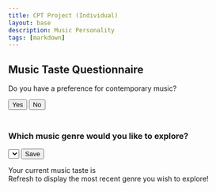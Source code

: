 ```yaml
---
title: CPT Project (Individual)
layout: base
description: Music Personality
tags: [markdown]
---
```

<!-- Start off with JS to store values and genres selected -->
<script>
const storeButton = document.getElementById('store-button');
const genreSelect = document.getElementById('genre-select');
let currentGenre = [];
function showStoredGenre(chosenGenre) {
  let space = " " + chosenGenre;
  currentGenre.push(space);
  let spanElement = document.getElementById("stored-genre");
  spanElement.innerHTML = currentMusic;
};
storeButton.addEventListener('click', function() {
const chosenGenre = genreSelect.value;
localStorage.setItem('chosenGenre', chosenGenre);
showStoredGenre(chosenGenre);
}
)
const storedGenre = localStorage.getItem('chosenGenre');
if (storedGenre) {
showStoredGenre(storedGenre);
}
</script>
<!-- Start off with creating simple button onclicks for Yes and No for the quiz -->
<div data-aos="fade-right">
<h2>Music Taste Questionnaire</h2>
<div class="question" id="q1">
        <p>Do you have a preference for contemporary music?</p>
        <button class="yes">Yes</button>
        <button class="no">No</button>
    </div>
    <div class="question" id="q2" style="display: none">
        <p>Do you like fast-paced music?</p>
        <button class="yes">Yes</button>
        <button class="no">No</button>
    </div>
    <div class="question" id="q3" style="display: none">
        <p>Do you enjoy songs with lyrics?</p>
        <button class="yes">Yes</button>
        <button class="no">No</button>
    </div>
    <div class="question" id="q4" style="display: none">
        <p>Do you have a preference for instrumental songs?</p>
        <button class="yes">Yes</button>
        <button class="no">No</button>
    </div>
    <div class="question" id="q5" style="display: none">
        <p>Do you appreciate electronic tunes?</p>
        <button class="yes">Yes</button>
        <button class="no">No</button>
    </div>
    <div class="question" id="q6" style="display: none">
        <p>Do you enjoy music from various cultures?</p>
        <button class="yes">Yes</button>
        <button class="no">No</button>
    </div>
<div id="outcome" style="display: none"></div>
</div>
<div style="padding: 10px;"></div>
<div data-aos="fade-right">
<h3>Which music genre would you like to explore?</h3>
<!-- All genres, I thought of as many possible -->
<select id="genre-select">
  <div class="dropdown">
  <button onclick="toggleDropdown()" class="dropdown-btn">Choose Genre</button>
  <div id="dropdown-content" class="dropdown-content">
    <div class="option" onclick="selectOption('90s Hip-Hop')">90s Hip-Hop</div>
    <div class="option" onclick="selectOption('Rock N Roll')">Rock N Roll</div>
    <div class="option" onclick="selectOption('Modern Rap/Street Drill')">Modern Rap/Street Drill</div>
    <div class="option" onclick="selectOption('UK Drill')">UK Drill</div>
    <div class="option" onclick="selectOption('Classical Music')">Classical Music</div>
    <div class="option" onclick="selectOption('Classical Jazz')">Classical Jazz</div>
    <div class="option" onclick="selectOption('Pop Music')">Pop Music</div>
    <div class="option" onclick="selectOption('Old Style Soul')">Old Style Soul</div>
    <div class="option" onclick="selectOption('EDM')">EDM</div>
    <div class="option" onclick="selectOption('Country/Folk')">Country/Folk</div>
    <div class="option" onclick="selectOption('Blues')">Blues</div>
    <div class="option" onclick="selectOption('K-POP')">K-POP</div>
    <div class="option" onclick="selectOption('Funk')">Funk</div>
    <div class="option" onclick="selectOption('Salsa')">Salsa</div>
    <div class="option" onclick="selectOption('Goth')">Goth</div>
    <div class="option" onclick="selectOption('Latin/Spanish')">Latin/Spanish</div>
    <div class="option" onclick="selectOption('French Classical')">French Classical</div>
    <div class="option" onclick="selectOption('Jamaican')">Jamaican</div>
    <div class="option" onclick="selectOption('Japanese Classical')">Japanese Classical</div>
    <div class="option" onclick="selectOption('Bollywood Music')">Bollywood Music</div>
    <div class="option" onclick="selectOption('Iranian Music')">Iranian Music</div>
    <div class="option" onclick="selectOption('Chinese Folk')">Chinese Folk</div>
    <div class="option" onclick="selectOption('Opera')">Opera</div>
    <div class="option" onclick="selectOption('Heavy Metal')">Heavy Metal</div>
    <div class="option" onclick="selectOption('2000s Rap')">2000s Rap</div>
    <div class="option" onclick="selectOption('Mashed Soul & Rap')">Mashed Soul & Rap</div>
    <div class="option" onclick="selectOption('Upbeat')">Upbeat</div>
    <div class="option" onclick="selectOption('Poprock')">Poprock</div>
    <div class="option" onclick="selectOption('Hawaiian/Islander Music')">Hawaiian/Islander Music</div>
  </div>
</div>
</select>
<button id="store-button">Save</button>
<p>Your current music taste is <span id="stored-genre"></span><br>Refresh to display the most recent genre you wish to explore!</p>
</div>
<!-- Now we begin conditionals for what genre the user will get based on what he selects -->
<script>
var genreList = ["90's Hip-Hop", "Rock N Roll", "Modern Rap/Street Drill", "UK Drill", "Classical Music", "Classical Jazz", "Pop Music" "Old Style Soul", "EDM", "Country/Folk", "Blues", "K-POP", "Funk", "Salsa", "Goth", "Latin/Spanish", "French Classical", "Jamaican", "Japanese-Classical", "Bollywood Music", "Iranian Music", "Chinese Folk", "Opera", "Heavy Metal", "2000's Rap", "Mashed Soul & Rap", "Upbeat", "Poprock", "Hawaiian/Islander Music"];
var presentQuestion = 1;
var responses = [];
function response(answer) {
  responses[presentQuestion - 1] = answer;
  document.getElementById("q" + presentQuestion).style.display = "none";
  presentQuestion++;
  if (presentQuestion <= 6) {
    document.getElementById("q" + presentQuestion).style.display = "block";
  } else {
    filterMusicGenres(responses[0], responses[1], responses[2], responses[3], responses[4], responses[5]);
    document.getElementById("outcome").style.display = "block";
    document.getElementById("outcome").innerHTML = "Based on your responses, we suggest the following music genres: " + genreList.join(", ");
  }
}
function filterMusicGenres(likesFast, likesSlow, likesInstrumental, likesElectronic, likesVocals, likesLyrical) {
  function filterGenres(genreList, excludedGenres) {
  return genreList.filter(genre => !excludedGenres.includes(genre));
}
if (likesFast) {
  genreList = filterGenres(genreList, ["Classical Music", "Classical Jazz", "Old Style Soul", "Blues", "French Classical", "Opera", "Hawaiian/Islander Music"]);
}
if (likesSlow) {
  genreList = filterGenres(genreList, ["EDM", "K-POP", "Funk", "Salsa", "Heavy Metal", "Upbeat"]);
}
if (likesInstrumental) {
  genreList = filterGenres(genreList, ["Modern Rap/Street Drill", "K-POP", "2000's Rap", "Mashed Soul & Rap", "Poprock"]);
}
if (likesElectronic) {
  genreList = filterGenres(genreList, ["Classical Music", "Classical Jazz", "Old Style Soul", "Blues", "Country/Folk", "French Classical", "Japanese Classical", "Opera", "Hawaiian/Islander Music"]);
}
if (likesVocals) {
  genreList = filterGenres(genreList, ["EDM", "Classical Music", "Classical Jazz", "Country/Folk", "Chinese Folk"]);
}
if (likesLyrical) {
  genreList = filterGenres(genreList, ["EDM", "K-POP", "Funk", "Salsa", "Heavy Metal", "Upbeat", "Poprock", "Hawaiian/Islander Music"]);
}
document.getElementById("outcome").innerHTML = "Based on your responses, we suggest the following music genres: " + genreList.join(", ");

</script>
